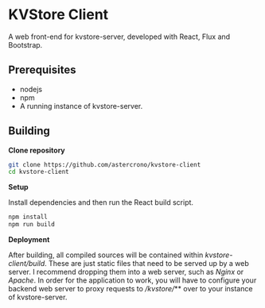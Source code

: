 # KVStore Client #

A web front-end for kvstore-server, developed with React, Flux and Bootstrap.

## Prerequisites ##

 - nodejs
 - npm
 - A running instance of kvstore-server.

 ## Building ##

**Clone repository**

```bash
git clone https://github.com/astercrono/kvstore-client
cd kvstore-client
```

**Setup**

Install dependencies and then run the React build script.

```bash
npm install
npm run build
```

**Deployment**

After building, all compiled sources will be contained within *kvstore-client/build*. These are just static files that need to be served up by a web server. I recommend dropping them into a web server, such as *Nginx* or *Apache*. In order for the application to work, you will have to configure your backend web server to proxy requests to */kvstore/*** over to your instance of kvstore-server. 
